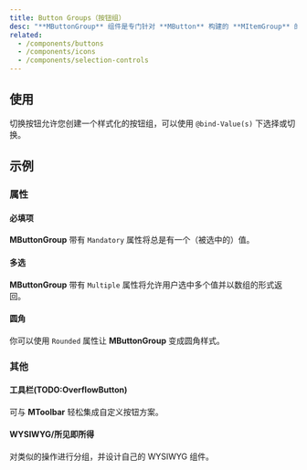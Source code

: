```yaml
---
title: Button Groups（按钮组）
desc: "**MButtonGroup** 组件是专门针对 **MButton** 构建的 **MItemGroup** 的简单包装器。"
related:
  - /components/buttons
  - /components/icons
  - /components/selection-controls
---
```


## 使用

切换按钮允许您创建一个样式化的按钮组，可以使用 `@bind-Value(s)` 下选择或切换。

<button-groups-usage></button-groups-usage>

## 示例

### 属性

#### 必填项

**MButtonGroup** 带有 `Mandatory` 属性将总是有一个（被选中的）值。

<masa-example file="Examples.button_groups.Mandatory"></masa-example>

#### 多选

**MButtonGroup** 带有 `Multiple` 属性将允许用户选中多个值并以数组的形式返回。

<masa-example file="Examples.button_groups.Multiple"></masa-example>

#### 圆角

你可以使用 `Rounded` 属性让 **MButtonGroup** 变成圆角样式。

<masa-example file="Examples.button_groups.Rounded"></masa-example>

### 其他

#### 工具栏(TODO:OverflowButton)

可与 **MToolbar** 轻松集成自定义按钮方案。

<masa-example file="Examples.button_groups.Toolbar"></masa-example>

#### WYSIWYG/所见即所得

对类似的操作进行分组，并设计自己的 WYSIWYG 组件。

<masa-example file="Examples.button_groups.WYSIWYG"></masa-example>
